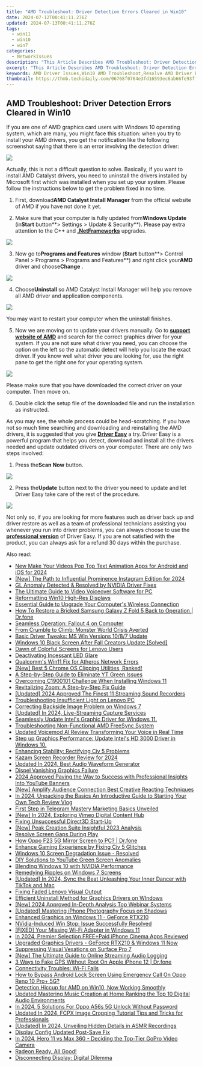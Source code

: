 ```yaml
---
title: "AMD Troubleshoot: Driver Detection Errors Cleared in Win10"
date: 2024-07-12T00:41:11.276Z
updated: 2024-07-13T00:41:11.276Z
tags:
  - win11
  - win10
  - win7
categories:
  - NetworkIssues
description: "This Article Describes AMD Troubleshoot: Driver Detection Errors Cleared in Win10"
excerpt: "This Article Describes AMD Troubleshoot: Driver Detection Errors Cleared in Win10"
keywords: AMD Driver Issues,Win10 AMD Troubleshoot,Resolve AMD Driver Error in Win10,AMD Support Windows 10,Windows 10 AMD Driver Fixes,Cleared AMD Errors Win10,Troubleshooting AMD Drivers in Win10
thumbnail: https://thmb.techidaily.com/06768f0764e3fd16593ec6ab66fe93ff9404677c09f36129dabffcc95362a115.jpg
---
```


## AMD Troubleshoot: Driver Detection Errors Cleared in Win10

If you are one of AMD graphics card users with Windows 10 operating system, which are many, you might face this situation: when you try to install your AMD drivers, you get the notification like the following screenshot saying that there is an error involving the detection driver:
  
![](https://images.drivereasy.com/wp-content/uploads/2016/11/failed-to-load-detection-driver.png)
  
 Actually, this is not a difficult question to solve. Basically, if you want to install AMD Catalyst drivers, you need to uninstall the drivers installed by Microsoft first which was installed when you set up your system. Please follow the instructions below to get the problem fixed in no time.
  
 1) First, download**AMD Catalyst Install Manager** from the official website of AMD if you have not done it yet.
  
 2) Make sure that your computer is fully updated from**Windows Update** (in**Start** button**\> Settings > Update & Security**). Please pay extra attention to the C++ and [**.NetFrameworks**](https://tools.techidaily.com/drivereasy/download/) upgrades.
  
![](https://images.drivereasy.com/wp-content/uploads/2016/11/check-for-update-in-windows-10-600x481.jpg)

 3) Now go to**Programs and Features** window (**Start** button**\> Control Panel > Programs > Programs and Features**) and right click your**AMD** driver and choose**Change** .
  
![](https://images.drivereasy.com/wp-content/uploads/2016/11/control-panel-programs-programs-and-features-change-amd.jpg)

 4) Choose**Uninstall** so AMD Catalyst Install Manager will help you remove all AMD driver and application components.
  
![](https://images.drivereasy.com/wp-content/uploads/2016/11/amd-catalyst-install-manager.jpg)
  
 You may want to restart your computer when the uninstall finishes.
  
 5) Now we are moving on to update your drivers manually. Go to **[support website of AMD](http://support.amd.com/en-us/download)**  and search for the correct graphics driver for your system. If you are not sure what driver you need, you can choose the option on the left so the automatic detect will help you locate the exact driver. If you know well what driver you are looking for, use the right pane to get the right one for your operating system.
  
![](https://images.drivereasy.com/wp-content/uploads/2016/11/support-website-of-amd.jpg)
  
 Please make sure that you have downloaded the correct driver on your computer. Then move on.
  
 6) Double click the setup file of the downloaded file and run the installation as instructed.
  
 As you may see, the whole process could be head-scratching. If you have not so much time searching and downloading and reinstalling the AMD drivers, it is suggested that you give [**Driver Easy**](https://tools.techidaily.com/drivereasy/download/) a try. Driver Easy is a powerful program that helps you detect, download and install all the drivers needed and update outdated drivers on your computer. There are only two steps involved:
  
 1) Press the**Scan Now** button.
  
![](https://images.drivereasy.com/wp-content/uploads/2017/04/img_58e899261a7fe.png)

 2) Press the**Update** button next to the driver you need to update and let Driver Easy take care of the rest of the procedure.
  
![](https://images.drivereasy.com/wp-content/uploads/2017/04/img_58e899330fa48.jpg)

 Not only so, if you are looking for more features such as driver back up and driver restore as well as a team of professional technicians assisting you whenever you run into driver problems, you can always choose to use the [**professional version**](https://tools.techidaily.com/drivereasy/download/) of Driver Easy. If you are not satisfied with the product, you can always ask for a refund 30 days within the purchase.

<ins class="adsbygoogle"
     style="display:block"
     data-ad-format="autorelaxed"
     data-ad-client="ca-pub-7571918770474297"
     data-ad-slot="1223367746"></ins>



<ins class="adsbygoogle"
     style="display:block"
     data-ad-client="ca-pub-7571918770474297"
     data-ad-slot="8358498916"
     data-ad-format="auto"
     data-full-width-responsive="true"></ins>



<span class="atpl-alsoreadstyle">Also read:</span>
<div><ul>
<li><a href="https://ai-video-apps.techidaily.com/new-make-your-videos-pop-top-text-animation-apps-for-android-and-ios-for-2024/"><u>New Make Your Videos Pop Top Text Animation Apps for Android and iOS for 2024</u></a></li>
<li><a href="https://instagram-videos.techidaily.com/new-the-path-to-influential-prominence-instagram-edition-for-2024/"><u>[New] The Path to Influential Prominence  Instagram Edition for 2024</u></a></li>
<li><a href="https://network-issues.techidaily.com/gl-anomaly-detected-and-resolved-by-nvidia-driver-fixes/"><u>GL Anomaly Detected & Resolved by NVIDIA Driver Fixes</u></a></li>
<li><a href="https://video-ai-editor.techidaily.com/the-ultimate-guide-to-video-voiceover-software-for-pc/"><u>The Ultimate Guide to Video Voiceover Software for PC</u></a></li>
<li><a href="https://network-issues.techidaily.com/reformatting-win10-high-res-displays/"><u>Reformatting Win10 High-Res Displays</u></a></li>
<li><a href="https://network-issues.techidaily.com/essential-guide-to-upgrade-your-computers-wireless-connection/"><u>Essential Guide to Upgrade Your Computer's Wireless Connection</u></a></li>
<li><a href="https://fix-guide.techidaily.com/how-to-restore-a-bricked-samsung-galaxy-z-fold-5-back-to-operation-drfone-by-drfone-fix-android-problems-fix-android-problems/"><u>How To Restore a Bricked Samsung Galaxy Z Fold 5 Back to Operation | Dr.fone</u></a></li>
<li><a href="https://network-issues.techidaily.com/seamless-operation-fallout-4-on-computer/"><u>Seamless Operation: Fallout 4 on Computer</u></a></li>
<li><a href="https://network-issues.techidaily.com/from-crumble-to-climb-monster-world-crisis-averted/"><u>From Crumble to Climb: Monster World Crisis Averted</u></a></li>
<li><a href="https://network-issues.techidaily.com/basic-driver-tweaks-ms-win-versions-1087-update/"><u>Basic Driver Tweaks: MS Win Versions 10/8/7 Update</u></a></li>
<li><a href="https://network-issues.techidaily.com/windows-10-black-screen-after-fall-creators-update-solved/"><u>Windows 10 Black Screen After Fall Creators Update [Solved]</u></a></li>
<li><a href="https://network-issues.techidaily.com/dawn-of-colorful-screens-for-lenovo-users/"><u>Dawn of Colorful Screens for Lenovo Users</u></a></li>
<li><a href="https://network-issues.techidaily.com/deactivating-incessant-led-glare/"><u>Deactivating Incessant LED Glare</u></a></li>
<li><a href="https://network-issues.techidaily.com/qualcomms-win11-fix-for-atheros-network-errors/"><u>Qualcomm's Win11 Fix for Atheros Network Errors</u></a></li>
<li><a href="https://video-capture.techidaily.com/1715859691476-new-best-5-chrome-os-clipping-utilities-ranked/"><u>[New] Best 5 Chrome OS Clipping Utilities, Ranked!</u></a></li>
<li><a href="https://network-issues.techidaily.com/a-step-by-step-guide-to-eliminate-yt-green-issues/"><u>A Step-by-Step Guide to Eliminate YT Green Issues</u></a></li>
<li><a href="https://network-issues.techidaily.com/overcoming-c1900101-challenge-when-installing-windows-11/"><u>Overcoming C1900101 Challenge When Installing Windows 11</u></a></li>
<li><a href="https://network-issues.techidaily.com/revitalizing-zoom-a-step-by-step-fix-guide/"><u>Revitalizing Zoom: A Step-by-Step Fix Guide</u></a></li>
<li><a href="https://screen-sharing-recording.techidaily.com/updated-2024-approved-the-finest-11-streaming-sound-recorders/"><u>[Updated] 2024 Approved  The Finest 11 Streaming Sound Recorders</u></a></li>
<li><a href="https://network-issues.techidaily.com/troubleshooting-insufficient-light-on-lenovo-pc/"><u>Troubleshooting Insufficient Light on Lenovo PC</u></a></li>
<li><a href="https://network-issues.techidaily.com/correcting-backside-image-problem-on-windows-7/"><u>Correcting Backside Image Problem on Windows 7</u></a></li>
<li><a href="https://desktop-recording.techidaily.com/updated-in-2024-live-streaming-capture-services/"><u>[Updated] In 2024, Live-Streaming Capture Services</u></a></li>
<li><a href="https://network-issues.techidaily.com/1719974781896-seamlessly-update-intels-graphic-driver-for-windows-11/"><u>Seamlessly Update Intel's Graphic Driver for Windows 11.</u></a></li>
<li><a href="https://network-issues.techidaily.com/troubleshooting-non-functional-amd-freesync-system/"><u>Troubleshooting Non-Functional AMD FreeSync System</u></a></li>
<li><a href="https://ai-voice.techidaily.com/updated-voicemod-ai-review-transforming-your-voice-in-real-time/"><u>Updated Voicemod AI Review Transforming Your Voice in Real Time</u></a></li>
<li><a href="https://network-issues.techidaily.com/step-up-graphics-performance-update-intels-hd-3000-driver-in-windows-10/"><u>Step up Graphics Performance: Update Intel's HD 3000 Driver in Windows 10.</u></a></li>
<li><a href="https://network-issues.techidaily.com/enhancing-stability-rectifying-civ-5-problems/"><u>Enhancing Stability: Rectifying Civ 5 Problems</u></a></li>
<li><a href="https://digital-screen-recording.techidaily.com/kazam-screen-recorder-review-for-2024/"><u>Kazam Screen Recorder Review for 2024</u></a></li>
<li><a href="https://ai-editing-video.techidaily.com/updated-in-2024-best-audio-waveform-generator/"><u>Updated In 2024, Best Audio Waveform Generator</u></a></li>
<li><a href="https://network-issues.techidaily.com/dispel-vanishing-graphics-failure/"><u>Dispel Vanishing Graphics Failure</u></a></li>
<li><a href="https://youtube-sure.techidaily.com/approved-paving-the-way-to-success-with-professional-insights-into-youtube-banners/"><u>2024 Approved  Paving the Way to Success with Professional Insights Into YouTube Banners</u></a></li>
<li><a href="https://youtube-clips.techidaily.com/new-amplify-audience-connection-best-creative-reacting-techniques/"><u>[New] Amplify Audience Connection  Best Creative Reacting Techniques</u></a></li>
<li><a href="https://some-guidance.techidaily.com/in-2024-unpacking-the-basics-an-introductive-guide-to-starting-your-own-tech-review-vlog/"><u>In 2024, Unpacking the Basics  An Introductive Guide to Starting Your Own Tech Review Vlog</u></a></li>
<li><a href="https://extra-lessons.techidaily.com/first-step-in-telegram-mastery-marketing-basics-unveiled/"><u>First Step in Telegram Mastery  Marketing Basics Unveiled</u></a></li>
<li><a href="https://vimeo-videos.techidaily.com/new-in-2024-exploring-vimeo-digital-content-hub/"><u>[New] In 2024, Exploring Vimeo  Digital Content Hub</u></a></li>
<li><a href="https://network-issues.techidaily.com/fixing-unsuccessful-direct3d-start-up/"><u>Fixing Unsuccessful Direct3D Start-Up</u></a></li>
<li><a href="https://extra-approaches.techidaily.com/new-peak-creation-suite-insightful-2023-analysis/"><u>[New] Peak Creation Suite  Insightful 2023 Analysis</u></a></li>
<li><a href="https://network-issues.techidaily.com/resolve-screen-gaps-during-play/"><u>Resolve Screen Gaps During Play</u></a></li>
<li><a href="https://screen-mirror.techidaily.com/how-oppo-f23-5g-mirror-screen-to-pc-drfone-by-drfone-android/"><u>How Oppo F23 5G Mirror Screen to PC? | Dr.fone</u></a></li>
<li><a href="https://network-issues.techidaily.com/enhance-gaming-experience-by-fixing-civ-5-glitches/"><u>Enhance Gaming Experience by Fixing Civ 5 Glitches</u></a></li>
<li><a href="https://network-issues.techidaily.com/windows-10-screen-degradation-issue-resolved/"><u>Windows 10 Screen Degradation Issue - Resolved</u></a></li>
<li><a href="https://network-issues.techidaily.com/diy-solutions-to-youtube-green-screen-anomalies/"><u>DIY Solutions to YouTube Green Screen Anomalies</u></a></li>
<li><a href="https://network-issues.techidaily.com/blending-windows-10-with-nvidia-performance/"><u>Blending Windows 10 with NVIDIA Performance</u></a></li>
<li><a href="https://network-issues.techidaily.com/remedying-ripples-on-windows-7-screens/"><u>Remedying Ripples on Windows 7 Screens</u></a></li>
<li><a href="https://tiktok-video-recordings.techidaily.com/updated-in-2024-sync-the-beat-unleashing-your-inner-dancer-with-tiktok-and-mac/"><u>[Updated] In 2024, Sync the Beat  Unleashing Your Inner Dancer with TikTok and Mac</u></a></li>
<li><a href="https://network-issues.techidaily.com/fixing-faded-lenovo-visual-output/"><u>Fixing Faded Lenovo Visual Output</u></a></li>
<li><a href="https://network-issues.techidaily.com/efficient-uninstall-method-for-graphics-drivers-on-windows/"><u>Efficient Uninstall Method for Graphics Drivers on WIndows</u></a></li>
<li><a href="https://video-screen-grab.techidaily.com/new-2024-approved-in-depth-analysis-top-webinar-systems/"><u>[New] 2024 Approved  In-Depth Analysis  Top Webinar Systems</u></a></li>
<li><a href="https://extra-support.techidaily.com/updated-mastering-iphone-photography-focus-on-shadows/"><u>[Updated] Mastering iPhone Photography  Focus on Shadows</u></a></li>
<li><a href="https://network-issues.techidaily.com/enhanced-graphics-on-windows-11-geforce-rtx210/"><u>Enhanced Graphics on Windows 11 - GeForce RTX210</u></a></li>
<li><a href="https://network-issues.techidaily.com/nvidia-induced-win-stop-issue-successfully-resolved/"><u>NVidia-Induced Win Stop: Issue Successfully Resolved</u></a></li>
<li><a href="https://network-issues.techidaily.com/fixed-your-missing-wi-fi-adapter-in-windows-11/"><u>[FIXED] Your Missing Wi-Fi Adapter in Windows 11</u></a></li>
<li><a href="https://extra-skills.techidaily.com/in-2024-premier-selection-freepluspaid-iphone-cinema-apps-reviewed/"><u>In 2024, Premier Selection  FREE+Paid iPhone Cinema Apps Reviewed</u></a></li>
<li><a href="https://network-issues.techidaily.com/upgraded-graphics-drivers-geforce-rtx210-and-windows-11-now/"><u>Upgraded Graphics Drivers - GeForce RTX210 & Windows 11 Now</u></a></li>
<li><a href="https://network-issues.techidaily.com/suppressing-visual-vexations-on-surface-pro-7/"><u>Suppressing Visual Vexations on Surface Pro 7</u></a></li>
<li><a href="https://on-screen-recording.techidaily.com/new-the-ultimate-guide-to-online-streaming-audio-logging/"><u>[New] The Ultimate Guide to Online Streaming Audio Logging</u></a></li>
<li><a href="https://location-fake.techidaily.com/3-ways-to-fake-gps-without-root-on-apple-iphone-12-drfone-by-drfone-virtual-ios/"><u>3 Ways to Fake GPS Without Root On Apple iPhone 12 | Dr.fone</u></a></li>
<li><a href="https://network-issues.techidaily.com/connectivity-troubles-wi-fi-fails/"><u>Connectivity Troubles: Wi-Fi Fails</u></a></li>
<li><a href="https://easy-unlock-android.techidaily.com/how-to-bypass-android-lock-screen-using-emergency-call-on-oppo-reno-10-proplus-5g-by-drfone-android/"><u>How to Bypass Android Lock Screen Using Emergency Call On Oppo Reno 10 Pro+ 5G?</u></a></li>
<li><a href="https://network-issues.techidaily.com/detection-hiccup-for-amd-on-win10-now-working-smoothly/"><u>Detection Hiccup for AMD on Win10, Now Working Smoothly</u></a></li>
<li><a href="https://voice-adjusting.techidaily.com/updated-mastering-music-creation-at-home-ranking-the-top-10-digital-audio-environments/"><u>Updated Mastering Music Creation at Home Ranking the Top 10 Digital Audio Environments</u></a></li>
<li><a href="https://easy-unlock-android.techidaily.com/in-2024-5-solutions-for-oppo-a56s-5g-unlock-without-password-by-drfone-android/"><u>In 2024, 5 Solutions For Oppo A56s 5G Unlock Without Password</u></a></li>
<li><a href="https://ai-video-apps.techidaily.com/updated-in-2024-fcpx-image-cropping-tutorial-tips-and-tricks-for-professionals/"><u>Updated In 2024, FCPX Image Cropping Tutorial Tips and Tricks for Professionals</u></a></li>
<li><a href="https://youtube-lab.techidaily.com/ed-in-2024-unveiling-hidden-details-in-asmr-recordings/"><u>[Updated] In 2024, Unveiling Hidden Details in ASMR Recordings</u></a></li>
<li><a href="https://network-issues.techidaily.com/display-config-updated-post-save-fix/"><u>Display Config Updated Post-Save Fix</u></a></li>
<li><a href="https://some-techniques.techidaily.com/in-2024-hero-11-vs-max-360-deciding-the-top-tier-gopro-video-camera/"><u>In 2024, Hero 11 vs Max 360 - Deciding the Top-Tier GoPro Video Camera</u></a></li>
<li><a href="https://network-issues.techidaily.com/1719973974168-radeon-ready-all-good/"><u>Radeon Ready, All Good!</u></a></li>
<li><a href="https://network-issues.techidaily.com/disconnecting-display-digital-dilemma/"><u>Disconnecting Display: Digital Dilemma</u></a></li>
</ul></div>
